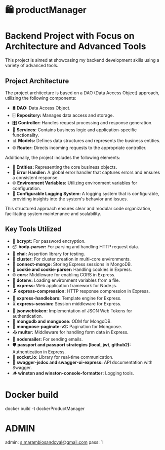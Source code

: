 # 🛍️ productManager

# Backend Project with Focus on Architecture and Advanced Tools

This project is aimed at showcasing my backend development skills using a variety of advanced tools.

## Project Architecture

The project architecture is based on a DAO (Data Access Object) approach, utilizing the following components:

- 🛢️ **DAO:** Data Access Object.
- 🗄️ **Repository:** Manages data access and storage.
- 🎛️ **Controller:** Handles request processing and response generation.
- 🚀 **Services:** Contains business logic and application-specific functionality.
- 📊 **Models:** Defines data structures and represents the business entities.
- 🌐 **Router:** Directs incoming requests to the appropriate controller.

Additionally, the project includes the following elements:

- 🏢 **Entities:** Representing the core business objects.
- 🚨 **Error Handler:** A global error handler that captures errors and ensures a consistent response.
- 🌐 **Environment Variables:** Utilizing environment variables for configuration.
- 📜 **Configurable Logging System:** A logging system that is configurable, providing insights into the system's behavior and issues.

This structured approach ensures clear and modular code organization, facilitating system maintenance and scalability.

## Key Tools Utilized

- 🔐 **bcrypt:** For password encryption.
- 📦 **body-parser:** For parsing and handling HTTP request data.
- 🧪 **chai:** Assertion library for testing.
- 🔄 **cluster:** For cluster creation in multi-core environments.
- 📁 **connect-mongo:** Storing Express sessions in MongoDB.
- 🍪 **cookie and cookie-parser:** Handling cookies in Express.
- 🌐 **cors:** Middleware for enabling CORS in Express.
- 📄 **dotenv:** Loading environment variables from a file.
- 🚀 **express:** Web application framework for Node.js.
- 🗜️ **express-compression:** HTTP response compression in Express.
- 🚂 **express-handlebars:** Template engine for Express.
- ⏳ **express-session:** Session middleware for Express.
- 🔑 **jsonwebtoken:** Implementation of JSON Web Tokens for authentication.
- 📁 **mongodb and mongoose:** ODM for MongoDB.
- 📄 **mongoose-paginate-v2:** Pagination for Mongoose.
- 📤 **multer:** Middleware for handling form data in Express.
- 📧 **nodemailer:** For sending emails.
- 🛡️ **passport and passport strategies (local, jwt, github2):** Authentication in Express.
- 🔗 **socket.io:** Library for real-time communication.
- 📝 **swagger-jsdoc and swagger-ui-express:** API documentation with Swagger.
- 🪵 **winston and winston-console-formatter:** Logging tools.


# Docker build
docker build -t dockerProductManager

# ADMIN 
admin: s.marambiosandoval@gmail.com
pass: 1
